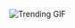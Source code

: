 
<!-- GIF_SECTION -->
![Trending GIF](https://media4.giphy.com/media/v1.Y2lkPThiYjIxNzcyNXNyMTc0cmowdTNiNGlnY2kxYmxqdWRobGU0ZWM3NTdoYnBoZ2syeiZlcD12MV9naWZzX3NlYXJjaCZjdD1n/xT8qBsOjMOcdeGJIU8/giphy.gif)
<!-- END_GIF_SECTION -->
